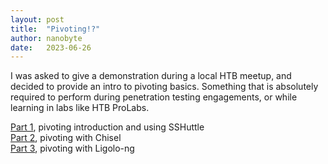 ```yaml
---
layout: post
title:  "Pivoting!?"
author: nanobyte
date:   2023-06-26
---
```


I was asked to give a demonstration during a local HTB meetup, and decided to provide an intro to pivoting basics. Something that is absolutely required to perform during penetration testing engagements, or while learning in labs like HTB ProLabs.

[Part 1](https://nanobytesecurity.com/2023/06/26/pivoting-basics-part1.html), pivoting introduction and using SSHuttle</br>
[Part 2](https://nanobytesecurity.com/2023/06/26/chisel-pivoting-part2.html), pivoting with Chisel</br>
[Part 3](https://nanobytesecurity.com/2023/06/26/ligolo-pivoting-part3.html), pivoting with Ligolo-ng
